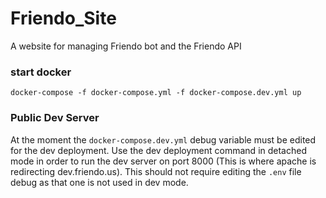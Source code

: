 # Friendo_Site
A website for managing Friendo bot and the Friendo API

### start docker
`docker-compose -f docker-compose.yml -f docker-compose.dev.yml up`

### Public Dev Server
At the moment the `docker-compose.dev.yml` debug variable must be edited for the dev deployment.
Use the dev deployment command in detached mode in order to run the dev server on port 8000 
(This is where apache is redirecting dev.friendo.us). This should not require editing the `.env` file debug
as that one is not used in dev mode.
